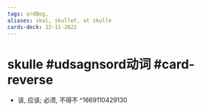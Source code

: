 ```yaml
---
tags: ordBog,
aliases: skal, skullet, at skulle
cards-deck: 22-11-2022
---
```


# skulle #udsagnsord动词 #card-reverse
- 该, 应该; 必须, 不得不
^1669110429130

